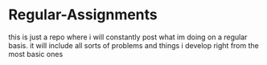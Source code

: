 # Regular-Assignments

this is just a repo where i will constantly post what im doing on a regular basis. it will include all sorts of problems and things i develop right from the most basic ones
